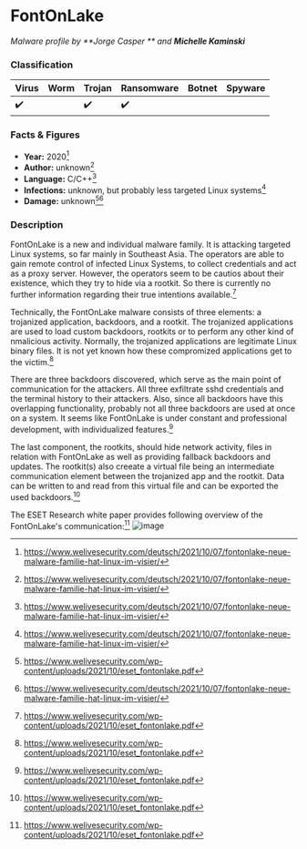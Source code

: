 # FontOnLake

_Malware profile by **Jorge Casper ** and **Michelle Kaminski**_

### Classification 

| Virus              | Worm               | Trojan             | Ransomware         | Botnet             | Spyware                                   |
|:-------------------|:-------------------|:-------------------|:-------------------|:-------------------|:----------------------------------------|
| :heavy_check_mark: |  | :heavy_check_mark: | :heavy_check_mark: | | |:heavy_check_mark:

### Facts & Figures

* **Year:** 2020[^2]
* **Author:** unknown[^2]
* **Language:** C/C++[^2]
* **Infections:** unknown, but probably less targeted Linux systems[^2]
* **Damage:** unknown[^1][^2]

### Description

FontOnLake is a new and individual malware family. It is attacking targeted Linux systems, so far mainly in Southeast Asia. The operators are able to gain remote control of infected Linux Systems, to collect credentials and act as a proxy server. However, the operators seem to be cautios about their existence, which they try to hide via a rootkit. So there is currently no further information regarding their true intentions available.[^1]

Technically, the FontOnLake malware consists of three elements: a trojanized application, backdoors, and a rootkit. The trojanized applications are used to load
custom backdoors, rootkits or to perform any other kind of nmalicious activity. Normally, the trojanized applications are legitimate Linux binary files. It is
not yet known how these compromized applications get to the victim.[^1]

There are three backdoors discovered, which serve as the main point of communication for the attackers. All three exfiltrate sshd credentials and the terminal
history to their attackers. Also, since all backdoors have this overlapping functionality, probably not all three backdoors are used at once on a system. It seems like FontOnLake is under constant and professional development, with individualized features.[^1]

The last component, the rootkits, should hide network activity, files in relation with FontOnLake as well as providing fallback backdoors and updates. The rootkit(s) also creeate a virtual file being an intermediate communication element between the trojanized app and the rootkit. Data can be written to and read
from this virtual file and can be exported the used backdoors.[^1]

The ESET Research white paper provides following overview of the FontOnLake's communication:[^1]
![image](https://user-images.githubusercontent.com/65011017/140792479-5e71f1de-303f-4f02-a378-bd52f51c43a1.png)


[^1]: https://www.welivesecurity.com/wp-content/uploads/2021/10/eset_fontonlake.pdf
[^2]: https://www.welivesecurity.com/deutsch/2021/10/07/fontonlake-neue-malware-familie-hat-linux-im-visier/

